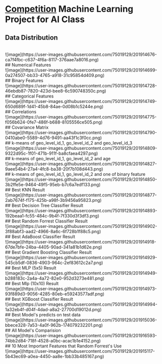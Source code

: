 ﻿ # <a href="https://www.drivendata.org/competitions/57/nepal-earthquake/" target="_blank">Competition</a> Machine Learning Project for AI Class
 
## Data Distribution
</br>
![image](https://user-images.githubusercontent.com/75019129/201914676-ca7f4fbc-c637-4f6a-8117-376aae7a8016.png)
</br>
## Numerical Features
</br>
![image](https://user-images.githubusercontent.com/75019129/201914699-0a274507-bb33-4765-a918-31c95854d409.png)
</br>
## Binary Features
</br>
![image](https://user-images.githubusercontent.com/75019129/201914728-46ebdb87-7820-423d-bee8-6c590748350c.png)
</br>
## Categorical Features
</br>
![image](https://user-images.githubusercontent.com/75019129/201914749-650d689f-1d41-45b8-84ae-0d08b1c5244e.png)
</br>
## Correlations
</br>
![image](https://user-images.githubusercontent.com/75019129/201914775-f056b624-0fe7-486f-b688-8105556ce505.png)
</br>
## Covariance Matrix
</br>
![image](https://user-images.githubusercontent.com/75019129/201914790-0410abe0-5589-4d76-9491-aa43f1c3f0cc.png)
</br>
## k-means of geo_level_id_1, go_level_id_2 and geo_level_id_3 
</br>
![image](https://user-images.githubusercontent.com/75019129/201914809-9322d95c-1f01-471b-911f-ba8cfaea4297.png)
</br>
## k-means of geo_level_id_1, go_level_id_2 and age 
</br>
![image](https://user-images.githubusercontent.com/75019129/201914827-9aee54b4-27a4-4fc8-ba38-20f7b108d443.png)
</br>
## k-means of geo_level_id_1, go_level_id_2 and one of binary feature 
</br>
![image](https://user-images.githubusercontent.com/75019129/201914850-3b2ffe5e-9464-49f5-95eb-b7c6a7edf133.png)
</br>
## Best KNN Result
</br>
![image](https://user-images.githubusercontent.com/75019129/201914877-2ab7674f-f175-425b-a98f-3b9456a95823.png)
</br>
## Best Decision Tree Classifier Result
</br>
![image](https://user-images.githubusercontent.com/75019129/201914893-192beaa1-fc55-484c-9b4f-7f330d3f3df3.png)
</br>
## Best Random Forrest Classifier Result 
</br>
![image](https://user-images.githubusercontent.com/75019129/201914902-3f88abf3-aad2-4966-8a6c-6f728b1f88c5.png)
</br>
## Best AdaBoost Classifier Result
</br>
![image](https://user-images.githubusercontent.com/75019129/201914918-67de7bfe-24ba-4405-90ad-341a81b1d62e.png)
</br>
## Best Gradient Boosting Classifier Result
</br>
![image](https://user-images.githubusercontent.com/75019129/201914929-545cb5df-0836-4903-964c-2ef83612c2a7.png)
</br>
## Best MLP (5x5) Result
</br>
![image](https://user-images.githubusercontent.com/75019129/201914949-b288183c-2a4a-4a72-82e0-952d3273e481.png)
</br>
## Best Mlp (10x10) Result
</br>
![image](https://user-images.githubusercontent.com/75019129/201914973-93f889d3-9056-4285-80eb-e59243577adf.png)
</br>
## Best XGBoost Classifier Result
</br>
![image](https://user-images.githubusercontent.com/75019129/201914994-1a32eb4f-d04f-4dad-a8a2-27700d19012d.png)
</br>
## Best Model's predicts on test data
</br>
![image](https://user-images.githubusercontent.com/75019129/201915036-bbece328-7a53-4a0f-962b-174079232201.png)
</br>
## All Model's Comparision
</br>
![image](https://user-images.githubusercontent.com/75019129/201916593-74bb2d84-718f-4528-a0bc-acac1b1e4152.png)
</br>
## 10 Most Important Features that Random Forrest's Use
</br>
![image](https://user-images.githubusercontent.com/75019129/201915117-5b43ec69-a0ea-4450-aa8e-1bb33b485167.png)
</br>
